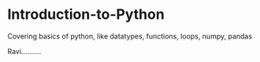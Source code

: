 # Introduction-to-Python
Covering basics of python, like datatypes, functions, loops, numpy, pandas

Ravi..........
